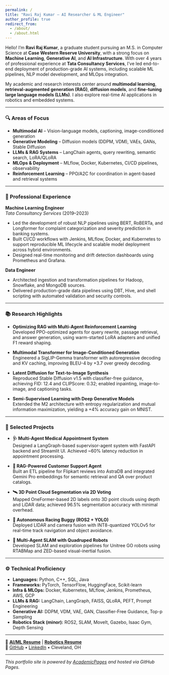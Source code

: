 ```yaml
---
permalink: /
title: "Ravi Raj Kumar – AI Researcher & ML Engineer"
author_profile: true
redirect_from:
  - /about/
  - /about.html
---
```


Hello! I’m **Ravi Raj Kumar**, a graduate student pursuing an M.S. in Computer Science at **Case Western Reserve University**, with a strong focus on **Machine Learning**, **Generative AI**, and **AI Infrastructure**. With over 4 years of professional experience at **Tata Consultancy Services**, I’ve led end-to-end deployment of production-grade AI systems, including scalable ML pipelines, NLP model development, and MLOps integration.

My academic and research interests center around **multimodal learning**, **retrieval-augmented generation (RAG)**, **diffusion models**, and **fine-tuning large language models (LLMs)**. I also explore real-time AI applications in robotics and embedded systems.

---

### 🔍 Areas of Focus

- **Multimodal AI** – Vision-language models, captioning, image-conditioned generation  
- **Generative Modeling** – Diffusion models (DDPM, VDM), VAEs, GANs, Stable Diffusion  
- **LLMs & RAG Systems** – LangChain agents, query rewriting, semantic search, LoRA/QLoRA  
- **MLOps & Deployment** – MLflow, Docker, Kubernetes, CI/CD pipelines, observability  
- **Reinforcement Learning** – PPO/A2C for coordination in agent-based and retrieval systems

---

### 💼 Professional Experience

**Machine Learning Engineer**  
*Tata Consultancy Services* (2019–2023)  
- Led the development of robust NLP pipelines using BERT, RoBERTa, and Longformer for complaint categorization and severity prediction in banking systems.  
- Built CI/CD workflows with Jenkins, MLflow, Docker, and Kubernetes to support reproducible ML lifecycle and scalable model deployment across hybrid environments.  
- Designed real-time monitoring and drift detection dashboards using Prometheus and Grafana.  

**Data Engineer**  
- Architected ingestion and transformation pipelines for Hadoop, Snowflake, and MongoDB sources.  
- Delivered production-grade data pipelines using DBT, Hive, and shell scripting with automated validation and security controls.

---

### 📚 Research Highlights

- **Optimizing RAG with Multi-Agent Reinforcement Learning**  
  Developed PPO-optimized agents for query rewrite, passage retrieval, and answer generation, using warm-started LoRA adapters and unified F1 reward shaping.

- **Multimodal Transformer for Image-Conditioned Generation**  
  Engineered a SigLIP-Gemma transformer with autoregressive decoding and KV caching, improving BLEU-4 by +3.7 over greedy decoding.

- **Latent Diffusion for Text-to-Image Synthesis**  
  Reproduced Stable Diffusion v1.5 with classifier-free guidance, achieving FID: 12.4 and CLIPScore: 0.32; enabled inpainting, image-to-image, and captioning tasks.

- **Semi-Supervised Learning with Deep Generative Models**  
  Extended the M2 architecture with entropy regularization and mutual information maximization, yielding a +4% accuracy gain on MNIST.

---

### 🚀 Selected Projects

- **🩺 Multi-Agent Medical Appointment System**  
  Designed a LangGraph-based supervisor-agent system with FastAPI backend and Streamlit UI. Achieved ~60% latency reduction in appointment processing.

- **💬 RAG-Powered Customer Support Agent**  
  Built an ETL pipeline for Flipkart reviews into AstraDB and integrated Gemini Pro embeddings for semantic retrieval and QA over product catalogs.

- **🛰️ 3D Point Cloud Segmentation via 2D Voting**  
  Mapped OneFormer-based 2D labels onto 3D point clouds using depth and LiDAR data; achieved 96.5% segmentation accuracy with minimal overhead.

- **🏁 Autonomous Racing Buggy (ROS2 + YOLO)**  
  Deployed LIDAR and camera fusion with INT8-quantized YOLOv5 for real-time track navigation and object avoidance.

- **🤖 Multi-Agent SLAM with Quadruped Robots**  
  Developed SLAM and exploration pipelines for Unitree GO robots using RTABMap and ZED-based visual-inertial fusion.

---

### ⚙️ Technical Proficiency

- **Languages:** Python, C++, SQL, Java  
- **Frameworks:** PyTorch, TensorFlow, HuggingFace, Scikit-learn  
- **Infra & MLOps:** Docker, Kubernetes, MLflow, Jenkins, Prometheus, AWS, GCP  
- **LLMs & RAG:** LangChain, LangGraph, FAISS, QLoRA, PEFT, Prompt Engineering  
- **Generative AI:** DDPM, VDM, VAE, GAN, Classifier-Free Guidance, Top-p Sampling  
- **Robotics Stack (minor):** ROS2, SLAM, MoveIt, Gazebo, Isaac Gym, Depth Sensing

---

📄 [**AI/ML Resume**](files/ravi_raj_resume_ai.pdf) | [**Robotics Resume**](files/ravi_raj_resume_robotics.pdf)  
🔗 [GitHub](https://github.com/raviraj988) • [LinkedIn](https://www.linkedin.com/feed/) • Cleveland, OH

---

_This portfolio site is powered by [AcademicPages](https://github.com/academicpages/academicpages.github.io) and hosted via GitHub Pages._
